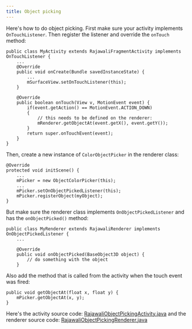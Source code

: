 ```yaml
---
title: Object picking
---
```

Here's how to do object picking.
First make sure your activity implements `OnTouchListener`. Then register the listener and override the `onTouch` method:
```
public class MyActivity extends RajawaliFragmentActivity implements OnTouchListener {
	...
	@Override
    public void onCreate(Bundle savedInstanceState) {
		...
		mSurfaceView.setOnTouchListener(this);
	}

	@Override
	public boolean onTouch(View v, MotionEvent event) {
		if(event.getAction() == MotionEvent.ACTION_DOWN)
		{
			// this needs to be defined on the renderer:
			mRenderer.getObjectAt(event.getX(), event.getY());
		}
		return super.onTouchEvent(event);
	}
}
```
Then, create a new instance of `ColorObjectPicker` in the renderer class:
```
@Override
protected void initScene() {
	...
	mPicker = new ObjectColorPicker(this);
	...
	mPicker.setOnObjectPickedListener(this);
	mPicker.registerObject(myObject);
}
```
But make sure the renderer class implements `OnObjectPickedListener` and has the `onObjectPicked()` method:
```
public class MyRenderer extends RajawaliRenderer implements OnObjectPickedListener {
	...

	@Override
	public void onObjectPicked(BaseObject3D object) {
		// do something with the object
	}
```
Also add the method that is called from the activity when the touch event was fired:
```
public void getObjectAt(float x, float y) {
	mPicker.getObjectAt(x, y);
}
```
Here's the activity source code: [RajawaliObjectPickingActivity.java](https://github.com/MasDennis/RajawaliExamples/blob/master/src/com/monyetmabuk/rajawali/tutorials/RajawaliObjectPickingActivity.java) and the renderer source code: [RajawaliObjectPickingRenderer.java](https://github.com/MasDennis/RajawaliExamples/blob/master/src/com/monyetmabuk/rajawali/tutorials/RajawaliObjectPickingRenderer.java)